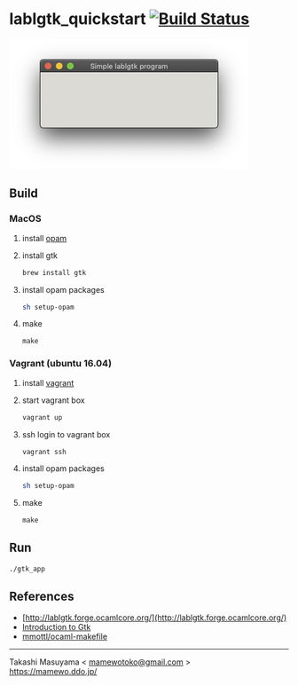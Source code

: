 lablgtk_quickstart [![Build Status](https://travis-ci.org/mamewotoko/lablgtk_quickstart.svg?branch=master)](https://travis-ci.org/mamewotoko/lablgtk_quickstart)
==================

![screenshot](doc/screenshot.png)

Build
-------

### MacOS

1. install [opam](https://opam.ocaml.org/doc/Install.html)
2. install gtk

    ```bash
    brew install gtk
    ```
    
3. install opam packages

    ```bash
    sh setup-opam
    ```

4. make

    ```
    make
    ```

### Vagrant (ubuntu 16.04)

1. install [vagrant](https://www.vagrantup.com/downloads.html)
2. start vagrant box

    ```bash
    vagrant up
    ```

3. ssh login to vagrant box

    ```bash
    vagrant ssh
    ```

4. install opam packages

    ```bash
    sh setup-opam
    ```

4. make

    ```
    make
    ```

Run
----

```
./gtk_app
```

References
----------

* [http://lablgtk.forge.ocamlcore.org/](http://lablgtk.forge.ocamlcore.org/)
* [Introduction to Gtk](https://ocaml.org/learn/tutorials/introduction_to_gtk.html)
* [mmottl/ocaml-makefile](https://github.com/mmottl/ocaml-makefile)

----
Takashi Masuyama < mamewotoko@gmail.com >  
https://mamewo.ddo.jp/
